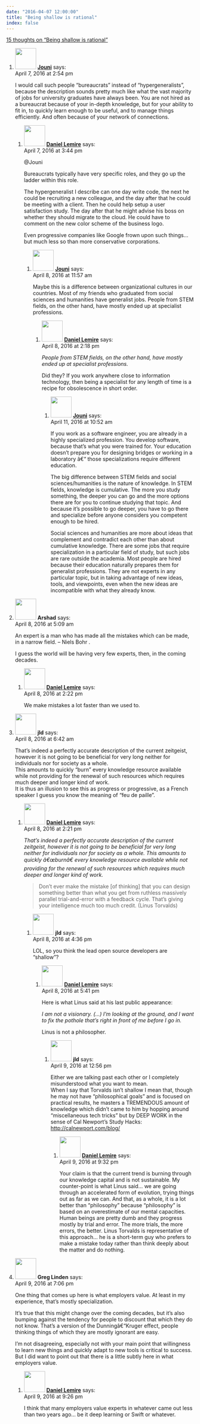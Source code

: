 ```yaml
---
date: "2016-04-07 12:00:00"
title: "Being shallow is rational"
index: false
---
```


[15 thoughts on &ldquo;Being shallow is rational&rdquo;](/lemire/blog/2016/04-07-being-shallow-is-rational)

<ol class="comment-list">
<li id="comment-235040" class="comment even thread-even depth-1 parent">
<div class="comment-author vcard">
<img alt src="https://secure.gravatar.com/avatar/8af88bac916c9bf3f45831c114d30b0e?s=56&#038;d=mm&#038;r=g" srcset="https://secure.gravatar.com/avatar/8af88bac916c9bf3f45831c114d30b0e?s=112&#038;d=mm&#038;r=g 2x" class="avatar avatar-56 photo" height="56" width="56" decoding="async" /> <b class="fn"><a href="http://iki.fi/jouni.siren/" class="url" rel="ugc external nofollow">Jouni</a></b> <span class="says">says:</span> </div>
<div class="comment-metadata"><time datetime="2016-04-07T14:54:21+00:00">April 7, 2016 at 2:54 pm</time></a> </div>
<div class="comment-content">
<p>I would call such people &ldquo;bureaucrats&rdquo; instead of &ldquo;hypergeneralists&rdquo;, because the description sounds pretty much like what the vast majority of jobs for university graduates have always been. You are not hired as a bureaucrat because of your in-depth knowledge, but for your ability to fit in, to quickly learn enough to be useful, and to manage things efficiently. And often because of your network of connections.</p>
</div>
<ol class="children">
<li id="comment-235047" class="comment byuser comment-author-lemire bypostauthor odd alt depth-2 parent">
<div class="comment-author vcard">
<img alt src="https://secure.gravatar.com/avatar/2ca999bef9535950f5b84281a4dab006?s=56&#038;d=mm&#038;r=g" srcset="https://secure.gravatar.com/avatar/2ca999bef9535950f5b84281a4dab006?s=112&#038;d=mm&#038;r=g 2x" class="avatar avatar-56 photo" height="56" width="56" decoding="async" /> <b class="fn"><a href="https://lemire.me/en/" class="url" rel="ugc">Daniel Lemire</a></b> <span class="says">says:</span> </div>
<div class="comment-metadata"><time datetime="2016-04-07T15:44:03+00:00">April 7, 2016 at 3:44 pm</time></a> </div>
<div class="comment-content">
<p>@Jouni</p>
<p>Bureaucrats typically have very specific roles, and they go up the ladder within this role.</p>
<p>The hypergeneralist I describe can one day write code, the next he could be recruiting a new colleague, and the day after that he could be meeting with a client. Then he could help setup a user satisfaction study. The day after that he might advise his boss on whether they should migrate to the cloud. He could have to comment on the new color scheme of the business logo.</p>
<p>Even progressive companies like Google frown upon such things&#8230; but much less so than more conservative corporations.</p>
</div>
<ol class="children">
<li id="comment-235141" class="comment even depth-3 parent">
<div class="comment-author vcard">
<img alt src="https://secure.gravatar.com/avatar/8af88bac916c9bf3f45831c114d30b0e?s=56&#038;d=mm&#038;r=g" srcset="https://secure.gravatar.com/avatar/8af88bac916c9bf3f45831c114d30b0e?s=112&#038;d=mm&#038;r=g 2x" class="avatar avatar-56 photo" height="56" width="56" loading="lazy" decoding="async" /> <b class="fn"><a href="http://iki.fi/jouni.siren/" class="url" rel="ugc external nofollow">Jouni</a></b> <span class="says">says:</span> </div>
<div class="comment-metadata"><time datetime="2016-04-08T11:57:35+00:00">April 8, 2016 at 11:57 am</time></a> </div>
<div class="comment-content">
<p>Maybe this is a difference between organizational cultures in our countries. Most of my friends who graduated from social sciences and humanities have generalist jobs. People from STEM fields, on the other hand, have mostly ended up at specialist professions.</p>
</div>
<ol class="children">
<li id="comment-235156" class="comment byuser comment-author-lemire bypostauthor odd alt depth-4 parent">
<div class="comment-author vcard">
<img alt src="https://secure.gravatar.com/avatar/2ca999bef9535950f5b84281a4dab006?s=56&#038;d=mm&#038;r=g" srcset="https://secure.gravatar.com/avatar/2ca999bef9535950f5b84281a4dab006?s=112&#038;d=mm&#038;r=g 2x" class="avatar avatar-56 photo" height="56" width="56" loading="lazy" decoding="async" /> <b class="fn"><a href="https://lemire.me/en/" class="url" rel="ugc">Daniel Lemire</a></b> <span class="says">says:</span> </div>
<div class="comment-metadata"><time datetime="2016-04-08T14:18:27+00:00">April 8, 2016 at 2:18 pm</time></a> </div>
<div class="comment-content">
<p><em>People from STEM fields, on the other hand, have mostly ended up at specialist professions.</em></p>
<p>Did they? If you work anywhere close to information technology, then being a specialist for any length of time is a recipe for obsolescence in short order.</p>
</div>
<ol class="children">
<li id="comment-235473" class="comment even depth-5">
<div class="comment-author vcard">
<img alt src="https://secure.gravatar.com/avatar/8af88bac916c9bf3f45831c114d30b0e?s=56&#038;d=mm&#038;r=g" srcset="https://secure.gravatar.com/avatar/8af88bac916c9bf3f45831c114d30b0e?s=112&#038;d=mm&#038;r=g 2x" class="avatar avatar-56 photo" height="56" width="56" loading="lazy" decoding="async" /> <b class="fn"><a href="http://iki.fi/jouni.siren/" class="url" rel="ugc external nofollow">Jouni</a></b> <span class="says">says:</span> </div>
<div class="comment-metadata"><time datetime="2016-04-11T10:52:21+00:00">April 11, 2016 at 10:52 am</time></a> </div>
<div class="comment-content">
<p>If you work as a software engineer, you are already in a highly specialized profession. You develop software, because that&rsquo;s what you were trained for. Your education doesn&rsquo;t prepare you for designing bridges or working in a laboratory â€“ those specializations require different education.</p>
<p>The big difference between STEM fields and social sciences/humanities is the nature of knowledge. In STEM fields, knowledge is cumulative. The more you study something, the deeper you can go and the more options there are for you to continue studying that topic. And because it&rsquo;s possible to go deeper, you have to go there and specialize before anyone considers you competent enough to be hired.</p>
<p>Social sciences and humanities are more about ideas that complement and contradict each other than about cumulative knowledge. There are some jobs that require specialization in a particular field of study, but such jobs are rare outside the academia. Most people are hired because their education naturally prepares them for generalist professions. They are not experts in any particular topic, but in taking advantage of new ideas, tools, and viewpoints, even when the new ideas are incompatible with what they already know.</p>
</div>
</li>
</ol>
</li>
</ol>
</li>
</ol>
</li>
</ol>
</li>
<li id="comment-235109" class="comment odd alt thread-odd thread-alt depth-1 parent">
<div class="comment-author vcard">
<img alt src="https://secure.gravatar.com/avatar/c2b4a35244acd172767e4143a88149ef?s=56&#038;d=mm&#038;r=g" srcset="https://secure.gravatar.com/avatar/c2b4a35244acd172767e4143a88149ef?s=112&#038;d=mm&#038;r=g 2x" class="avatar avatar-56 photo" height="56" width="56" loading="lazy" decoding="async" /> <b class="fn">Arshad</b> <span class="says">says:</span> </div>
<div class="comment-metadata"><time datetime="2016-04-08T05:09:29+00:00">April 8, 2016 at 5:09 am</time></a> </div>
<div class="comment-content">
<p>An expert is a man who has made all the mistakes which can be made, in a narrow field. &#8211; Niels Bohr .</p>
<p>I guess the world will be having very few experts, then, in the coming decades.</p>
</div>
<ol class="children">
<li id="comment-235159" class="comment byuser comment-author-lemire bypostauthor even depth-2">
<div class="comment-author vcard">
<img alt src="https://secure.gravatar.com/avatar/2ca999bef9535950f5b84281a4dab006?s=56&#038;d=mm&#038;r=g" srcset="https://secure.gravatar.com/avatar/2ca999bef9535950f5b84281a4dab006?s=112&#038;d=mm&#038;r=g 2x" class="avatar avatar-56 photo" height="56" width="56" loading="lazy" decoding="async" /> <b class="fn"><a href="https://lemire.me/en/" class="url" rel="ugc">Daniel Lemire</a></b> <span class="says">says:</span> </div>
<div class="comment-metadata"><time datetime="2016-04-08T14:22:32+00:00">April 8, 2016 at 2:22 pm</time></a> </div>
<div class="comment-content">
<p>We make mistakes a lot faster than we used to.</p>
</div>
</li>
</ol>
</li>
<li id="comment-235116" class="comment odd alt thread-even depth-1 parent">
<div class="comment-author vcard">
<img alt src="https://secure.gravatar.com/avatar/988ac6d9ab01c62c26ca83981a0e5e9a?s=56&#038;d=mm&#038;r=g" srcset="https://secure.gravatar.com/avatar/988ac6d9ab01c62c26ca83981a0e5e9a?s=112&#038;d=mm&#038;r=g 2x" class="avatar avatar-56 photo" height="56" width="56" loading="lazy" decoding="async" /> <b class="fn">jld</b> <span class="says">says:</span> </div>
<div class="comment-metadata"><time datetime="2016-04-08T06:42:18+00:00">April 8, 2016 at 6:42 am</time></a> </div>
<div class="comment-content">
<p>That&rsquo;s indeed a perfectly accurate description of the current zeitgeist, however it is not going to be beneficial for very long neither for individuals nor for society as a whole.<br/>
This amounts to quickly &ldquo;burn&rdquo; every knowledge resource available while not providing for the renewal of such resources which requires much deeper and longer kind of work.<br/>
It is thus an illusion to see this as progress or progressive, as a French speaker I guess you know the meaning of &ldquo;feu de paille&rdquo;.</p>
</div>
<ol class="children">
<li id="comment-235158" class="comment byuser comment-author-lemire bypostauthor even depth-2 parent">
<div class="comment-author vcard">
<img alt src="https://secure.gravatar.com/avatar/2ca999bef9535950f5b84281a4dab006?s=56&#038;d=mm&#038;r=g" srcset="https://secure.gravatar.com/avatar/2ca999bef9535950f5b84281a4dab006?s=112&#038;d=mm&#038;r=g 2x" class="avatar avatar-56 photo" height="56" width="56" loading="lazy" decoding="async" /> <b class="fn"><a href="https://lemire.me/en/" class="url" rel="ugc">Daniel Lemire</a></b> <span class="says">says:</span> </div>
<div class="comment-metadata"><time datetime="2016-04-08T14:21:47+00:00">April 8, 2016 at 2:21 pm</time></a> </div>
<div class="comment-content">
<p><em>That&rsquo;s indeed a perfectly accurate description of the current zeitgeist, however it is not going to be beneficial for very long neither for individuals nor for society as a whole. This amounts to quickly â€œburnâ€ every knowledge resource available while not providing for the renewal of such resources which requires much deeper and longer kind of work.</em></p>
<blockquote><p>Don&rsquo;t ever make the mistake [of thinking] that you can design something better than what you get from ruthless massively parallel trial-and-error with a feedback cycle. That&rsquo;s giving your intelligence much too much credit. (Linus Torvalds)</p></blockquote>
</div>
<ol class="children">
<li id="comment-235168" class="comment odd alt depth-3 parent">
<div class="comment-author vcard">
<img alt src="https://secure.gravatar.com/avatar/988ac6d9ab01c62c26ca83981a0e5e9a?s=56&#038;d=mm&#038;r=g" srcset="https://secure.gravatar.com/avatar/988ac6d9ab01c62c26ca83981a0e5e9a?s=112&#038;d=mm&#038;r=g 2x" class="avatar avatar-56 photo" height="56" width="56" loading="lazy" decoding="async" /> <b class="fn">jld</b> <span class="says">says:</span> </div>
<div class="comment-metadata"><time datetime="2016-04-08T16:36:10+00:00">April 8, 2016 at 4:36 pm</time></a> </div>
<div class="comment-content">
<p>LOL, so you think the lead open source developers are &ldquo;shallow&rdquo;?</p>
</div>
<ol class="children">
<li id="comment-235175" class="comment byuser comment-author-lemire bypostauthor even depth-4 parent">
<div class="comment-author vcard">
<img alt src="https://secure.gravatar.com/avatar/2ca999bef9535950f5b84281a4dab006?s=56&#038;d=mm&#038;r=g" srcset="https://secure.gravatar.com/avatar/2ca999bef9535950f5b84281a4dab006?s=112&#038;d=mm&#038;r=g 2x" class="avatar avatar-56 photo" height="56" width="56" loading="lazy" decoding="async" /> <b class="fn"><a href="https://lemire.me/en/" class="url" rel="ugc">Daniel Lemire</a></b> <span class="says">says:</span> </div>
<div class="comment-metadata"><time datetime="2016-04-08T17:41:32+00:00">April 8, 2016 at 5:41 pm</time></a> </div>
<div class="comment-content">
<p>Here is what Linus said at his last public appearance:</p>
<p><em>I am not a visionary. (&#8230;) I&rsquo;m looking at the ground, and I want to fix the pothole that&rsquo;s right in front of me before I go in.</em></p>
<p>Linus is not a philosopher.</p>
</div>
<ol class="children">
<li id="comment-235276" class="comment odd alt depth-5 parent">
<div class="comment-author vcard">
<img alt src="https://secure.gravatar.com/avatar/988ac6d9ab01c62c26ca83981a0e5e9a?s=56&#038;d=mm&#038;r=g" srcset="https://secure.gravatar.com/avatar/988ac6d9ab01c62c26ca83981a0e5e9a?s=112&#038;d=mm&#038;r=g 2x" class="avatar avatar-56 photo" height="56" width="56" loading="lazy" decoding="async" /> <b class="fn">jld</b> <span class="says">says:</span> </div>
<div class="comment-metadata"><time datetime="2016-04-09T12:56:46+00:00">April 9, 2016 at 12:56 pm</time></a> </div>
<div class="comment-content">
<p>Either we are talking past each other or I completely misunderstood what you want to mean.<br/>
When I say that Torvalds isn&rsquo;t shallow I mean that, though he may not have &ldquo;philosophical goals&rdquo; and is focused on practical results, he masters a TREMENDOUS amount of knowledge which didn&rsquo;t came to him by hopping around &ldquo;miscellaneous tech tricks&rdquo; but by DEEP WORK in the sense of Cal Newport&rsquo;s Study Hacks:<br/>
<a href="http://calnewport.com/blog/" rel="nofollow ugc">http://calnewport.com/blog/</a></p>
</div>
<ol class="children">
<li id="comment-235321" class="comment byuser comment-author-lemire bypostauthor even depth-6">
<div class="comment-author vcard">
<img alt src="https://secure.gravatar.com/avatar/2ca999bef9535950f5b84281a4dab006?s=56&#038;d=mm&#038;r=g" srcset="https://secure.gravatar.com/avatar/2ca999bef9535950f5b84281a4dab006?s=112&#038;d=mm&#038;r=g 2x" class="avatar avatar-56 photo" height="56" width="56" loading="lazy" decoding="async" /> <b class="fn"><a href="https://lemire.me/en/" class="url" rel="ugc">Daniel Lemire</a></b> <span class="says">says:</span> </div>
<div class="comment-metadata"><time datetime="2016-04-09T21:32:36+00:00">April 9, 2016 at 9:32 pm</time></a> </div>
<div class="comment-content">
<p>Your claim is that the current trend is burning through our knowledge capital and is not sustainable. My counter-point is what Linus said&#8230; we are going through an accelerated form of evolution, trying things out as far as we can. And that, as a whole, it is a lot better than &ldquo;philosophy&rdquo; because &ldquo;philosophy&rdquo; is based on an overestimate of our mental capacities. Human beings are pretty dumb and they progress mostly by trial and error. The more trials, the more errors, the better. Linus Torvalds is representative of this approach&#8230; he is a short-term guy who prefers to make a mistake today rather than think deeply about the matter and do nothing.</p>
</div>
</li>
</ol>
</li>
</ol>
</li>
</ol>
</li>
</ol>
</li>
</ol>
</li>
<li id="comment-235310" class="comment odd alt thread-odd thread-alt depth-1 parent">
<div class="comment-author vcard">
<img alt src="https://secure.gravatar.com/avatar/f9066aabfbe4756a4b22f401c7fcf5e8?s=56&#038;d=mm&#038;r=g" srcset="https://secure.gravatar.com/avatar/f9066aabfbe4756a4b22f401c7fcf5e8?s=112&#038;d=mm&#038;r=g 2x" class="avatar avatar-56 photo" height="56" width="56" loading="lazy" decoding="async" /> <b class="fn">Greg Linden</b> <span class="says">says:</span> </div>
<div class="comment-metadata"><time datetime="2016-04-09T19:06:01+00:00">April 9, 2016 at 7:06 pm</time></a> </div>
<div class="comment-content">
<p>One thing that comes up here is what employers value. At least in my experience, that&rsquo;s mostly specialization.</p>
<p>It&rsquo;s true that this might change over the coming decades, but it&rsquo;s also bumping against the tendency for people to discount that which they do not know. That&rsquo;s a version of the Dunningâ€“Kruger effect, people thinking things of which they are mostly ignorant are easy.</p>
<p>I&rsquo;m not disagreeing, especially not with your main point that willingness to learn new things and quickly adapt to new tools is critical to success. But I did want to point out that there is a little subtly here in what employers value.</p>
</div>
<ol class="children">
<li id="comment-235320" class="comment byuser comment-author-lemire bypostauthor even depth-2">
<div class="comment-author vcard">
<img alt src="https://secure.gravatar.com/avatar/2ca999bef9535950f5b84281a4dab006?s=56&#038;d=mm&#038;r=g" srcset="https://secure.gravatar.com/avatar/2ca999bef9535950f5b84281a4dab006?s=112&#038;d=mm&#038;r=g 2x" class="avatar avatar-56 photo" height="56" width="56" loading="lazy" decoding="async" /> <b class="fn"><a href="https://lemire.me/en/" class="url" rel="ugc">Daniel Lemire</a></b> <span class="says">says:</span> </div>
<div class="comment-metadata"><time datetime="2016-04-09T21:26:56+00:00">April 9, 2016 at 9:26 pm</time></a> </div>
<div class="comment-content">
<p>I think that many employers value experts in whatever came out less than two years ago&#8230; be it deep learning or Swift or whatever.</p>
</div>
</li>
</ol>
</li>
</ol>

